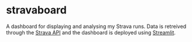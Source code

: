 # stravaboard

A dashboard for displaying and analysing my Strava runs. Data is retreived through the [Strava API](https://developers.strava.com) and the dashboard is deployed using [Streamlit](https://streamlit.io).
